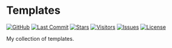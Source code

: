 # Templates

[![GitHub](https://img.shields.io/badge/GitHub-0D1117?style=for-the-badge&logo=github&logoColor=C9D1D9)](https://github.com/ragibasif/templates)
[![Last Commit](https://img.shields.io/github/last-commit/ragibasif/templates?style=for-the-badge&logo=github&color=58A6FF&logoColor=C9D1D9&labelColor=0D1117)](https://github.com/ragibasif/templates/pulse)
[![Stars](https://img.shields.io/github/stars/ragibasif/templates?style=for-the-badge&logo=apachespark&color=D29922&logoColor=C9D1D9&labelColor=0D1117)](https://github.com/ragibasif/templates/stargazers)
[![Visitors](https://api.visitorbadge.io/api/visitors?path=https%3A%2F%2Fgithub.com%2Fragibasif%2Ftemplates&label=visitors&labelColor=%230D1117&countColor=%2358A6FF)](https://visitorbadge.io/status?path=https%3A%2F%2Fgithub.com%2Fragibasif%2Ftemplates)
[![Issues](https://img.shields.io/github/issues/ragibasif/templates?style=for-the-badge&logo=bilibili&color=F85149&logoColor=C9D1D9&labelColor=0D1117)](https://github.com/ragibasif/templates/issues)
[![License](https://img.shields.io/github/license/ragibasif/templates?style=for-the-badge&logo=starship&color=8957E5&logoColor=C9D1D9&labelColor=0D1117)](https://github.com/ragibasif/templates/blob/main/LICENSE)

My collection of templates.
